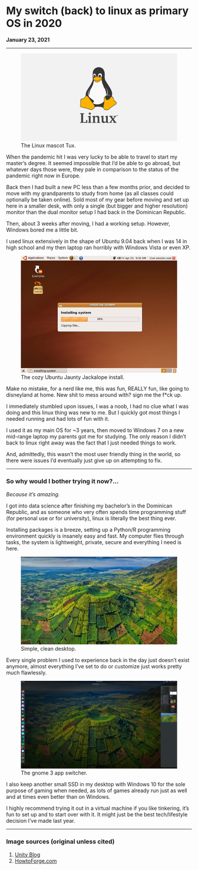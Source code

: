 # My switch (back) to linux as primary OS in 2020

<div class="date">
<span class="smaller"><b>January 23, 2021</b></span></div>
<div class="centerPosition"><hr></div>

<figure>
    <img src="./assets/1.png">
    <figcaption>The Linux mascot Tux.</figcaption>
</figure>

When the pandemic hit I was very lucky to be able to travel to start my master’s degree. It seemed impossible that I’d be able to go abroad, but whatever days those were, they pale in comparison to the status of the pandemic right now in Europe.

Back then I had built a new PC less than a few months prior, and decided to move with my grandparents to study from home (as all classes could optionally be taken online). Sold most of my gear before moving and set up here in a smaller desk, with only a single (but bigger and higher resolution) monitor than the dual monitor setup I had back in the Dominican Republic.

Then, about 3 weeks after moving, I had a working setup. However, Windows bored me a little bit.

I used linux extensively in the shape of Ubuntu 9.04 back when I was 14 in high school and my then laptop ran horribly with Windows Vista or even XP.



<figure>
    <img src="./assets/2.jpeg">
    <figcaption>The cozy Ubuntu Jaunty Jackalope install.</figcaption>
</figure>

Make no mistake, for a nerd like me, this was fun, REALLY fun, like going to disneyland at home. New shit to mess around with? sign me the f*ck up.

I immediately stumbled upon issues, I was a noob, I had no clue what I was doing and this linux thing was new to me. But I quickly got most things I needed running and had lots of fun with it.

I used it as my main OS for ~3 years, then moved to Windows 7 on a new mid-range laptop my parents got me for studying. The only reason I didn’t back to linux right away was the fact that I just needed things to work.

And, admittedly, this wasn’t the most user friendly thing in the world, so there were issues I’d eventually just give up on attempting to fix.

***

### So why would I bother trying it now?…

*Because it’s amazing.*

I got into data science after finishing my bachelor’s in the Dominican Republic, and as someone who very often spends time programming stuff (for personal use or for university), linux is literally the best thing ever.

Installing packages is a breeze, setting up a Python/R programming environment quickly is insanely easy and fast. My computer flies through tasks, the system is lightweight, private, secure and everything I need is here.

<figure>
    <img src="./assets/3.png">
    <figcaption>Simple, clean desktop.</figcaption>
</figure>

Every single problem I used to experience back in the day just doesn’t exist anymore, almost everything I’ve set to do or customize just works pretty much flawlessly.

<figure>
    <img src="./assets/4.png">
    <figcaption>The gnome 3 app switcher.</figcaption>
</figure>

I also keep another small SSD in my desktop with Windows 10 for the sole purpose of gaming when needed, as lots of games already run just as well and at times even better than on Windows.

I highly recommend trying it out in a virtual machine if you like tinkering, it’s fun to set up and to start over with it. It might just be the best tech/lifestyle decision I’ve made last year.

***

### Image sources (original unless cited)

1. [Unity Blog](https://blogs.unity3d.com/2019/05/30/announcing-the-unity-editor-for-linux/)
2. [HowtoForge.com](https://www.howtoforge.com/the-perfect-desktop-ubuntu-9.04)


